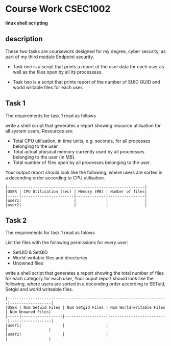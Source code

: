 # Course Work CSEC1002
**linux shell scripting**

## description
These two tasks are coursework designed for my degree, cyber security, as part of my third module Endpoint security.

* Task one is a script that prints a report of the user data for each user as well as the files open by all its processess.

* Task two is a script that prints report of the number of SUID GUID and world writable files for each user.

## Task 1

The requirements for task 1 read as follows

write a shell script that generates a report showing resource utilisation for all system users, Resources are:
    
* Total CPU utilisation, in time units, e.g. seconds, for all processes belonging to the user    
* Total actual physical memory currently used by all proceesses belonging to the user (in MB).
* Total number of files open by all processes belonging to the user.

Your output report should look like the following, where users are sorted in a decending order according to CPU utilisation.

    |------------------------------------------------------------|
    |USER | CPU Utilisation (sec) | Memory (MB) | Number of files|
    |-----|-----------------------|-------------|----------------|
    |user1|                       |             |                |
    |user2|                       |             |                |


## Task 2

The requirements for task 1 read as folows

List the files with the following permissions for every user:

* SetUID & SetGID
* World-writable files and directories
* Unowned files

write a shell script that generates a report showing the total number of files for each category for each user,
Your ouput report should look like the following, where users are sorted in a decending order according to SETuid, Setgid and world writeable files.


    |----------------------------------------------------------------------|------------------|
    |USER | Num Setuid Files | Num Setgid Files | Num World-writable Files | Num Unowned Files|
    |-----|------------------|------------------|--------------------------|------------------|
    |user1|                  |                  |                          |                  |
    |user2|                  |                  |                          |                  |
